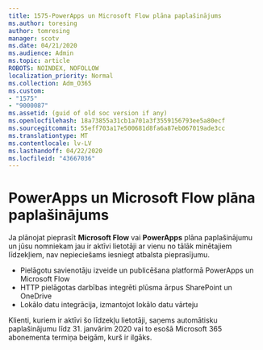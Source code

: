 ```yaml
---
title: 1575-PowerApps un Microsoft Flow plāna paplašinājums
ms.author: toresing
author: tomresing
manager: scotv
ms.date: 04/21/2020
ms.audience: Admin
ms.topic: article
ROBOTS: NOINDEX, NOFOLLOW
localization_priority: Normal
ms.collection: Adm_O365
ms.custom:
- "1575"
- "9000087"
ms.assetid: (guid of old soc version if any)
ms.openlocfilehash: 18a73855a31cb1a701a3f3559156793ee5a80ecf
ms.sourcegitcommit: 55eff703a17e500681d8fa6a87eb067019ade3cc
ms.translationtype: MT
ms.contentlocale: lv-LV
ms.lasthandoff: 04/22/2020
ms.locfileid: "43667036"
---
```

# <a name="powerapps-and-microsoft-flow-plan-extension"></a>PowerApps un Microsoft Flow plāna paplašinājums

Ja plānojat pieprasīt **Microsoft Flow** vai **PowerApps** plāna paplašinājumu un jūsu nomniekam jau ir aktīvi lietotāji ar vienu no tālāk minētajiem līdzekļiem, nav nepieciešams iesniegt atbalsta pieprasījumu.

- Pielāgotu savienotāju izveide un publicēšana platformā PowerApps un Microsoft Flow
- HTTP pielāgotas darbības integrēti plūsma ārpus SharePoint un OneDrive
- Lokālo datu integrācija, izmantojot lokālo datu vārteju

Klienti, kuriem ir aktīvi šo līdzekļu lietotāji, saņems automātisku paplašinājumu līdz 31. janvārim 2020 vai to esošā Microsoft 365 abonementa termiņa beigām, kurš ir ilgāks.